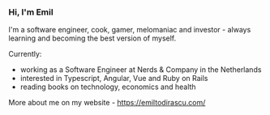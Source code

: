### Hi, I'm Emil

I'm a software engineer, cook, gamer, melomaniac and investor - always learning and becoming the best version of myself.

Currently:
- working as a Software Engineer at Nerds & Company in the Netherlands
- interested in Typescript, Angular, Vue and Ruby on Rails
- reading books on technology, economics and health

More about me on my website - https://emiltodirascu.com/
